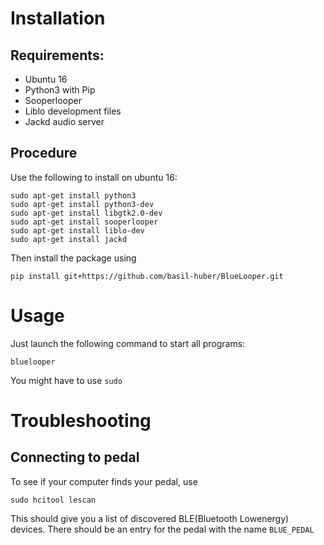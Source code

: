 
# Installation
## Requirements:
* Ubuntu 16
* Python3 with Pip
* Sooperlooper
* Liblo development files
* Jackd audio server

## Procedure
Use the following to install on ubuntu 16:
```
sudo apt-get install python3
sudo apt-get install python3-dev
sudo apt-get install libgtk2.0-dev
sudo apt-get install sooperlooper
sudo apt-get install liblo-dev
sudo apt-get install jackd
```

Then install the package using
```
pip install git+https://github.com/basil-huber/BlueLooper.git
```

# Usage
Just launch the following command to start all programs:
```
bluelooper
```
You might have to use `sudo`

# Troubleshooting
## Connecting to pedal
To see if your computer finds your pedal, use
```
sudo hcitool lescan
```
This should give you a list of discovered BLE(Bluetooth Lowenergy) devices.
There should be an entry for the pedal with the name `BLUE_PEDAL`